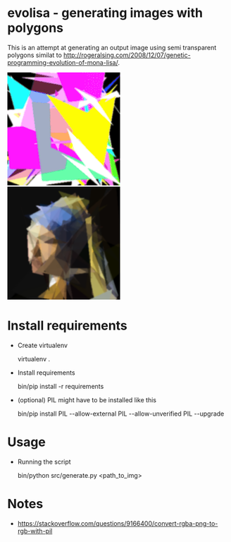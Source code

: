 evolisa - generating images with polygons
=========================================

This is an attempt at generating an output image using semi transparent polygons 
similat to http://rogeralsing.com/2008/12/07/genetic-programming-evolution-of-mona-lisa/.

![animated gif of generated image](/img/generated.gif?raw=true "timelapse gif")
![generated image](/img/0000000650.png?raw=true "generated image")

Install requirements
====================

* Create virtualenv

  virtualenv .

* Install requirements

  bin/pip install -r requirements

* (optional) PIL might have to be installed like this

  bin/pip install PIL --allow-external PIL --allow-unverified PIL --upgrade


Usage
=====

* Running the script

  bin/python src/generate.py <path_to_img>


Notes
=====
  
* https://stackoverflow.com/questions/9166400/convert-rgba-png-to-rgb-with-pil